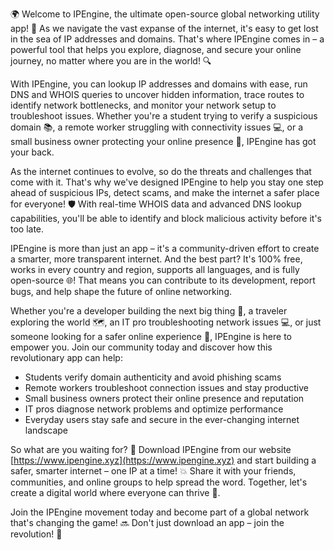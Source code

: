 🌍 Welcome to IPEngine, the ultimate open-source global networking utility app! 📡 As we navigate the vast expanse of the internet, it's easy to get lost in the sea of IP addresses and domains. That's where IPEngine comes in – a powerful tool that helps you explore, diagnose, and secure your online journey, no matter where you are in the world! 🔍

With IPEngine, you can lookup IP addresses and domains with ease, run DNS and WHOIS queries to uncover hidden information, trace routes to identify network bottlenecks, and monitor your network setup to troubleshoot issues. Whether you're a student trying to verify a suspicious domain 📚, a remote worker struggling with connectivity issues 💻, or a small business owner protecting your online presence 🏢, IPEngine has got your back.

As the internet continues to evolve, so do the threats and challenges that come with it. That's why we've designed IPEngine to help you stay one step ahead of suspicious IPs, detect scams, and make the internet a safer place for everyone! 🛡️ With real-time WHOIS data and advanced DNS lookup capabilities, you'll be able to identify and block malicious activity before it's too late.

IPEngine is more than just an app – it's a community-driven effort to create a smarter, more transparent internet. And the best part? It's 100% free, works in every country and region, supports all languages, and is fully open-source 🌐! That means you can contribute to its development, report bugs, and help shape the future of online networking.

Whether you're a developer building the next big thing 🔧, a traveler exploring the world 🗺️, an IT pro troubleshooting network issues 💻, or just someone looking for a safer online experience 👀, IPEngine is here to empower you. Join our community today and discover how this revolutionary app can help:

* Students verify domain authenticity and avoid phishing scams
* Remote workers troubleshoot connection issues and stay productive
* Small business owners protect their online presence and reputation
* IT pros diagnose network problems and optimize performance
* Everyday users stay safe and secure in the ever-changing internet landscape

So what are you waiting for? 🎉 Download IPEngine from our website [https://www.ipengine.xyz](https://www.ipengine.xyz) and start building a safer, smarter internet – one IP at a time! 💥 Share it with your friends, communities, and online groups to help spread the word. Together, let's create a digital world where everyone can thrive 🌟.

Join the IPEngine movement today and become part of a global network that's changing the game! 🔜 Don't just download an app – join the revolution! 💪